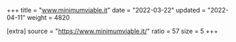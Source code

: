 +++
title = "www.minimumviable.it"
date = "2022-03-22"
updated = "2022-04-11"
weight = 4820

[extra]
source = "https://www.minimumviable.it/"
ratio = 57
size = 5
+++
